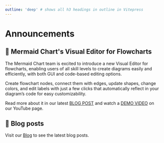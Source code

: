 ```yaml
---
outline: 'deep' # shows all h3 headings in outline in Vitepress
---
```


# Announcements

## 🚀 Mermaid Chart's Visual Editor for Flowcharts

The Mermaid Chart team is excited to introduce a new Visual Editor for flowcharts, enabling users of all skill levels to create diagrams easily and efficiently, with both GUI and code-based editing options.

Create flowchart nodes, connect them with edges, update shapes, change colors, and edit labels with just a few clicks that automatically reflect in your diagram’s code for easy customizability.

Read more about it in our latest [BLOG POST](https://www.mermaidchart.com/blog/posts/mermaid-chart-releases-new-visual-editor-for-flowcharts) and watch a [DEMO VIDEO](https://www.youtube.com/watch?v=5aja0gijoO0) on our YouTube page.

## 📖 Blog posts

Visit our [Blog](./blog.md) to see the latest blog posts.
